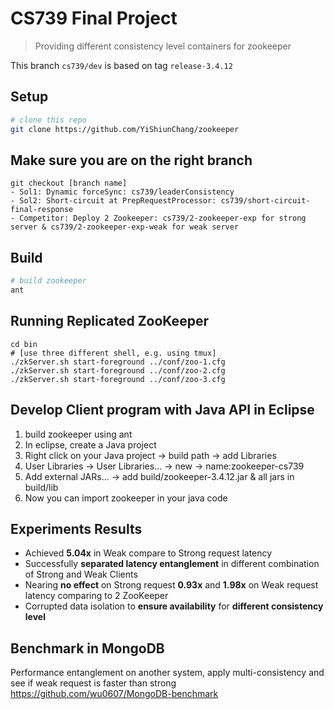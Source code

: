 # CS739 Final Project

> Providing different consistency level containers for zookeeper

This branch `cs739/dev` is based on tag `release-3.4.12`

## Setup

```sh
# clone this repo
git clone https://github.com/YiShiunChang/zookeeper
```

## Make sure you are on the right branch
```
git checkout [branch name]
- Sol1: Dynamic forceSync: cs739/leaderConsistency
- Sol2: Short-circuit at PrepRequestProcessor: cs739/short-circuit-final-response
- Competitor: Deploy 2 Zookeeper: cs739/2-zookeeper-exp for strong server & cs739/2-zookeeper-exp-weak for weak server
```

## Build

```sh
# build zookeeper
ant
```

## Running Replicated ZooKeeper

```
cd bin
# [use three different shell, e.g. using tmux]
./zkServer.sh start-foreground ../conf/zoo-1.cfg
./zkServer.sh start-foreground ../conf/zoo-2.cfg
./zkServer.sh start-foreground ../conf/zoo-3.cfg
```


## Develop Client program with Java API in Eclipse
1. build zookeeper using ant
2. In eclipse, create a Java project
3. Right click on your Java project -> build path -> add Libraries
4. User Libraries -> User Libraries... -> new -> name:zookeeper-cs739
5. Add external JARs... -> add build/zookeeper-3.4.12.jar & all jars in build/lib
6. Now you can import zookeeper in your java code


## Experiments Results
- Achieved 	**5.04x** in Weak compare to Strong request latency
- Successfully **separated latency entanglement** in different combination of Strong and Weak Clients
- Nearing **no effect** on Strong request **0.93x** and **1.98x** on Weak request latency comparing to 2 ZooKeeper
- Corrupted data isolation to **ensure availability** for **different consistency level**


## Benchmark in MongoDB
Performance entanglement on another system, apply multi-consistency and see if weak request is faster than strong
https://github.com/wu0607/MongoDB-benchmark
